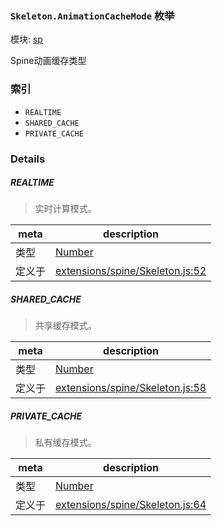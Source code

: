 ### `Skeleton.AnimationCacheMode` 枚举



模块: [sp](../modules/sp.md)


Spine动画缓存类型


### 索引
  - `REALTIME`
  - `SHARED_CACHE`
  - `PRIVATE_CACHE`

### Details


##### REALTIME

> 实时计算模式。

| meta | description |
|------|-------------|
| 类型 | <a href="https://developer.mozilla.org/en/JavaScript/Reference/Global_Objects/Number" class="crosslink external" target="_blank">Number</a> |
| 定义于 | [extensions/spine/Skeleton.js:52](https://github.com/cocos-creator/engine/blob/793ed1e41a1e981ef927cb5ecccb6f051f942b50/extensions/spine/Skeleton.js#L52) |



##### SHARED_CACHE

> 共享缓存模式。

| meta | description |
|------|-------------|
| 类型 | <a href="https://developer.mozilla.org/en/JavaScript/Reference/Global_Objects/Number" class="crosslink external" target="_blank">Number</a> |
| 定义于 | [extensions/spine/Skeleton.js:58](https://github.com/cocos-creator/engine/blob/793ed1e41a1e981ef927cb5ecccb6f051f942b50/extensions/spine/Skeleton.js#L58) |



##### PRIVATE_CACHE

> 私有缓存模式。

| meta | description |
|------|-------------|
| 类型 | <a href="https://developer.mozilla.org/en/JavaScript/Reference/Global_Objects/Number" class="crosslink external" target="_blank">Number</a> |
| 定义于 | [extensions/spine/Skeleton.js:64](https://github.com/cocos-creator/engine/blob/793ed1e41a1e981ef927cb5ecccb6f051f942b50/extensions/spine/Skeleton.js#L64) |


